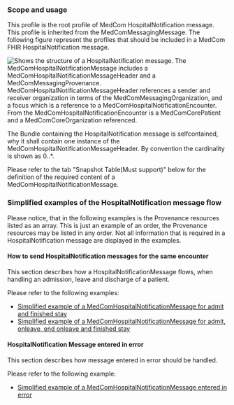 ### Scope and usage 
This profile is the root profile of MedCom HospitalNotification message. This profile is inherited from the MedComMessagingMessage.
The following figure represent the profiles that should be included in a MedCom FHIR HospitalNotification message.

<img alt="Shows the structure of a HospitalNotification message. The MedComHospitalNotificationMessage includes a MedComHospitalNotificationMessageHeader and a MedComMessagingProvenance. MedComHospitalNotificationMessageHeader references a sender and receiver organization in terms of the MedComMessagingOrganization, and a focus which is a reference to a MedComHospitalNotificationEncounter. From the MedComHospitalNotificationEncounter is a MedComCorePatient and a MedComCoreOrganization referenced." src="./hospitalnotification/HospitalNotification.png" style="float:none; display:block; margin-left:auto; margin-right:auto;" />

The Bundle containing the HospitalNotification message is selfcontained, why it shall contain one instance of the MedComHospitalNotificationMessageHeader. By convention the cardinality is shown as 0..*.

Please refer to the tab "Snapshot Table(Must support)" below for the definition of the required content of a MedComHospitalNotificationMessage.  


### Simplified examples of the HospitalNotification message flow
Please notice, that in the following examples is the Provenance resources listed as an array. This is just an example of an order, the Provenance resources may be listed in any order. 
Not all information that is required in a HospitalNotification message are displayed in the examples. 

#### How to send HospitalNotification messages for the same encounter
This section describes how a HospitalNotificationMessage flows, when handling an admission, leave and discharge of a patient.

Please refer to the following examples:  
* [Simplified example of a MedComHospitalNotificationMessage for admit and finished stay ](./hospitalnotification/HNAdmitFinish.png)
* [Simplified example of a MedComHospitalNotificationMessage for admit, onleave, end onleave and finished stay ](./hospitalnotification/HNAdmitOnleaveEndFinish.png)

#### HospitalNotification Message entered in error    
This section describes how message entered in error should be handled.

Please refer to the following example:  
* [Simplified example of a MedComHospitalNotificationMessage entered in error ](./hospitalnotification/HNAdmitEnteredInError.png)




